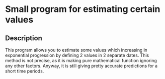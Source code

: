 # Small program for estimating certain values

## Description
This program allows you to estimate some values which increasing in exponential progression by defining 2 values in 2 separate dates. This method is not precise, as it is making pure mathematical function ignoring any other factors. Anyway, it is still giving pretty accurate predictions for a short time periods.

